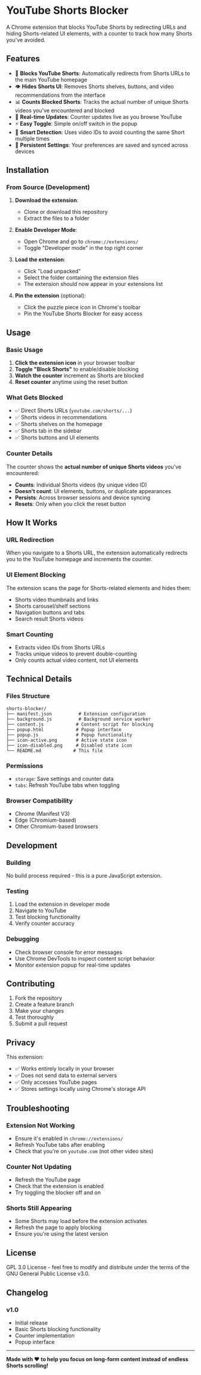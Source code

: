 # YouTube Shorts Blocker

A Chrome extension that blocks YouTube Shorts by redirecting URLs and hiding Shorts-related UI elements, with a counter to track how many Shorts you've avoided.

## Features

- 🚫 **Blocks YouTube Shorts**: Automatically redirects from Shorts URLs to the main YouTube homepage
- 👁️ **Hides Shorts UI**: Removes Shorts shelves, buttons, and video recommendations from the interface
- 📊 **Counts Blocked Shorts**: Tracks the actual number of unique Shorts videos you've encountered and blocked
- 🔄 **Real-time Updates**: Counter updates live as you browse YouTube
- ⚡ **Easy Toggle**: Simple on/off switch in the popup
- 🎯 **Smart Detection**: Uses video IDs to avoid counting the same Short multiple times
- 💾 **Persistent Settings**: Your preferences are saved and synced across devices

## Installation

### From Source (Development)

1. **Download the extension**:
   - Clone or download this repository
   - Extract the files to a folder

2. **Enable Developer Mode**:
   - Open Chrome and go to `chrome://extensions/`
   - Toggle "Developer mode" in the top right corner

3. **Load the extension**:
   - Click "Load unpacked"
   - Select the folder containing the extension files
   - The extension should now appear in your extensions list

4. **Pin the extension** (optional):
   - Click the puzzle piece icon in Chrome's toolbar
   - Pin the YouTube Shorts Blocker for easy access

## Usage

### Basic Usage

1. **Click the extension icon** in your browser toolbar
2. **Toggle "Block Shorts"** to enable/disable blocking
3. **Watch the counter** increment as Shorts are blocked
4. **Reset counter** anytime using the reset button

### What Gets Blocked

- ✅ Direct Shorts URLs (`youtube.com/shorts/...`)
- ✅ Shorts videos in recommendations
- ✅ Shorts shelves on the homepage
- ✅ Shorts tab in the sidebar
- ✅ Shorts buttons and UI elements

### Counter Details

The counter shows the **actual number of unique Shorts videos** you've encountered:

- **Counts**: Individual Shorts videos (by unique video ID)
- **Doesn't count**: UI elements, buttons, or duplicate appearances
- **Persists**: Across browser sessions and device syncing
- **Resets**: Only when you click the reset button

## How It Works

### URL Redirection
When you navigate to a Shorts URL, the extension automatically redirects you to the YouTube homepage and increments the counter.

### UI Element Blocking
The extension scans the page for Shorts-related elements and hides them:
- Shorts video thumbnails and links
- Shorts carousel/shelf sections
- Navigation buttons and tabs
- Search result Shorts videos

### Smart Counting
- Extracts video IDs from Shorts URLs
- Tracks unique videos to prevent double-counting
- Only counts actual video content, not UI elements

## Technical Details

### Files Structure
```
shorts-blocker/
├── manifest.json          # Extension configuration
├── background.js          # Background service worker
├── content.js            # Content script for blocking
├── popup.html            # Popup interface
├── popup.js              # Popup functionality
├── icon-active.png       # Active state icon
├── icon-disabled.png     # Disabled state icon
└── README.md            # This file
```

### Permissions
- `storage`: Save settings and counter data
- `tabs`: Refresh YouTube tabs when toggling

### Browser Compatibility
- Chrome (Manifest V3)
- Edge (Chromium-based)
- Other Chromium-based browsers

## Development

### Building
No build process required - this is a pure JavaScript extension.

### Testing
1. Load the extension in developer mode
2. Navigate to YouTube
3. Test blocking functionality
4. Verify counter accuracy

### Debugging
- Check browser console for error messages
- Use Chrome DevTools to inspect content script behavior
- Monitor extension popup for real-time updates

## Contributing

1. Fork the repository
2. Create a feature branch
3. Make your changes
4. Test thoroughly
5. Submit a pull request

## Privacy

This extension:
- ✅ Works entirely locally in your browser
- ✅ Does not send data to external servers
- ✅ Only accesses YouTube pages
- ✅ Stores settings locally using Chrome's storage API

## Troubleshooting

### Extension Not Working
- Ensure it's enabled in `chrome://extensions/`
- Refresh YouTube tabs after enabling
- Check that you're on `youtube.com` (not other video sites)

### Counter Not Updating
- Refresh the YouTube page
- Check that the extension is enabled
- Try toggling the blocker off and on

### Shorts Still Appearing
- Some Shorts may load before the extension activates
- Refresh the page to apply blocking
- Ensure you're using the latest version

## License

GPL 3.0 License - feel free to modify and distribute under the terms of the GNU General Public License v3.0.

## Changelog

### v1.0
- Initial release
- Basic Shorts blocking functionality
- Counter implementation
- Popup interface

---

**Made with ❤️ to help you focus on long-form content instead of endless Shorts scrolling!**
